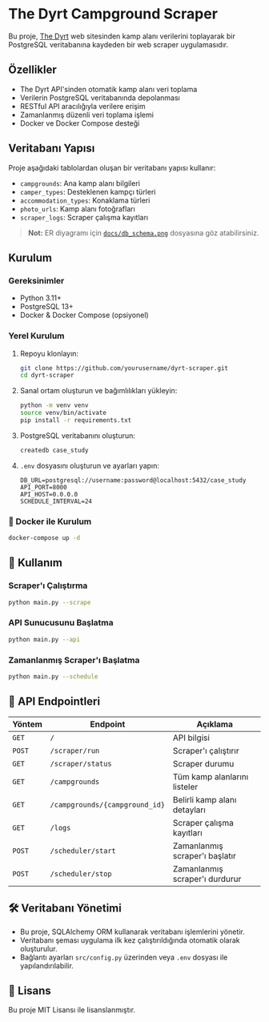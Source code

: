 # The Dyrt Campground Scraper

Bu proje, [The Dyrt](https://thedyrt.com) web sitesinden kamp alanı verilerini toplayarak bir PostgreSQL veritabanına kaydeden bir web scraper uygulamasıdır.

##  Özellikler

-  The Dyrt API'sinden otomatik kamp alanı veri toplama
-  Verilerin PostgreSQL veritabanında depolanması
-  RESTful API aracılığıyla verilere erişim
-  Zamanlanmış düzenli veri toplama işlemi
-  Docker ve Docker Compose desteği

##  Veritabanı Yapısı

Proje aşağıdaki tablolardan oluşan bir veritabanı yapısı kullanır:

- `campgrounds`: Ana kamp alanı bilgileri
- `camper_types`: Desteklenen kampçı türleri
- `accommodation_types`: Konaklama türleri
- `photo_urls`: Kamp alanı fotoğrafları
- `scraper_logs`: Scraper çalışma kayıtları

> **Not:** ER diyagramı için [`docs/db_schema.png`](docs/db_schema.png) dosyasına göz atabilirsiniz.

##  Kurulum

### Gereksinimler

- Python 3.11+
- PostgreSQL 13+
- Docker & Docker Compose (opsiyonel)

###  Yerel Kurulum

1. Repoyu klonlayın:

   ```bash
   git clone https://github.com/yourusername/dyrt-scraper.git
   cd dyrt-scraper
   ```

2. Sanal ortam oluşturun ve bağımlılıkları yükleyin:

   ```bash
   python -m venv venv
   source venv/bin/activate  
   pip install -r requirements.txt
   ```

3. PostgreSQL veritabanını oluşturun:

   ```bash
   createdb case_study
   ```

4. `.env` dosyasını oluşturun ve ayarları yapın:

   ```env
   DB_URL=postgresql://username:password@localhost:5432/case_study
   API_PORT=8000
   API_HOST=0.0.0.0
   SCHEDULE_INTERVAL=24
   ```

### 🐳 Docker ile Kurulum

```bash
docker-compose up -d
```

## 🧪 Kullanım

### Scraper'ı Çalıştırma

```bash
python main.py --scrape
```

### API Sunucusunu Başlatma

```bash
python main.py --api
```



### Zamanlanmış Scraper'ı Başlatma

```bash
python main.py --schedule
```

## 📡 API Endpointleri

| Yöntem | Endpoint | Açıklama |
|--------|----------|----------|
| `GET`  | `/` | API bilgisi |
| `POST` | `/scraper/run` | Scraper'ı çalıştırır |
| `GET`  | `/scraper/status` | Scraper durumu |
| `GET`  | `/campgrounds` | Tüm kamp alanlarını listeler |
| `GET`  | `/campgrounds/{campground_id}` | Belirli kamp alanı detayları |
| `GET`  | `/logs` | Scraper çalışma kayıtları |
| `POST` | `/scheduler/start` | Zamanlanmış scraper'ı başlatır |
| `POST` | `/scheduler/stop` | Zamanlanmış scraper'ı durdurur |

## 🛠️ Veritabanı Yönetimi

- Bu proje, SQLAlchemy ORM kullanarak veritabanı işlemlerini yönetir.
- Veritabanı şeması uygulama ilk kez çalıştırıldığında otomatik olarak oluşturulur.
- Bağlantı ayarları `src/config.py` üzerinden veya `.env` dosyası ile yapılandırılabilir.

## 📄 Lisans

Bu proje MIT Lisansı ile lisanslanmıştır.

